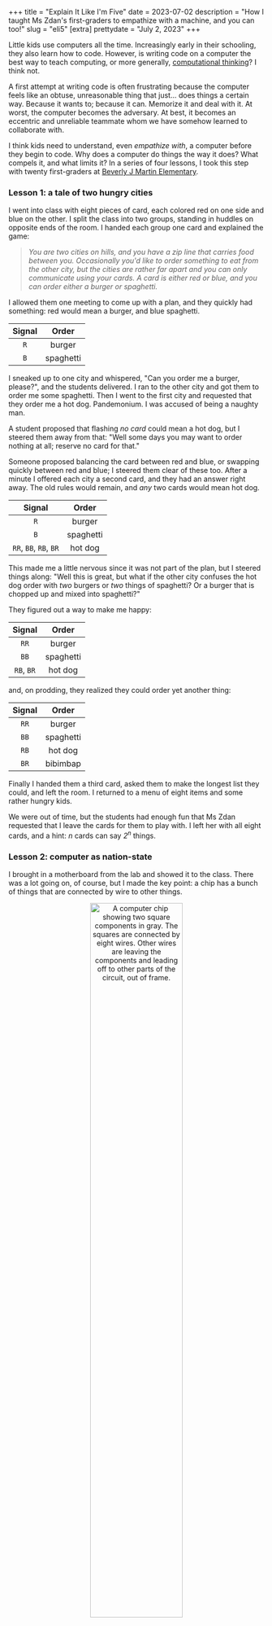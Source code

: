 +++
title = "Explain It Like I'm Five"
date = 2023-07-02
description = "How I taught Ms Zdan's first-graders to empathize with a machine, and you can too!"
slug = "eli5"
[extra]
prettydate = "July 2, 2023"
+++

Little kids use computers all the time.
Increasingly early in their schooling, they also learn how to code.
However, is writing code on a computer the best way to teach computing, or more generally, [computational thinking](https://www.cs.cmu.edu/~15110-s13/Wing06-ct.pdf)? I think not.

A first attempt at writing code is often frustrating because the computer feels like an obtuse, unreasonable thing that just... does things a certain way.
Because it wants to; because it can.
Memorize it and deal with it.
At worst, the computer becomes the adversary.
At best, it becomes an eccentric and unreliable teammate whom we have somehow learned to collaborate with.

I think kids need to understand, even _empathize with_, a computer before they begin to code.
Why does a computer do things the way it does?
What compels it, and what limits it?
In a series of four lessons, I took this step with twenty first-graders at [Beverly J Martin Elementary](https://www.ithacacityschools.org/bjm).



### Lesson 1: a tale of two hungry cities

I went into class with eight pieces of card, each colored red on one
side and blue on the other. I split the class into two groups, standing
in huddles on opposite ends of the room. I handed each group one card
and explained the game:

> _You are two cities on hills, and you have a zip line that carries food
between you. Occasionally you'd like to order something to eat from the
other city, but the cities are rather far apart and you can only
communicate using your cards. A card is either red or blue, and you can
order either a burger or spaghetti._

I allowed them one meeting to come up with a plan, and they quickly had
something: red would mean a burger, and blue spaghetti.

<center>

| Signal | Order |
| :----: | :---: |
| `R` | burger |
| `B` | spaghetti |

</center>

I sneaked up to one city and whispered, "Can you order me a burger,
please?", and the students delivered. I ran to the other city and got
them to order me some spaghetti. Then I went to the
first city and requested that they order me a hot dog.
Pandemonium. I was accused of being a naughty man.

A student proposed that flashing *no card* could mean a hot dog, but I steered
them away from that: "Well some days you may want to order nothing at
all; reserve no card for that."

Someone proposed balancing the card between red and blue, or swapping
quickly between red and blue; I steered them clear of these too. After a
minute I offered each city a second card, and they had an answer right
away. The old rules would remain, and *any* two cards would mean hot
dog.

<center>

| Signal | Order |
| :----: | :---: |
| `R` | burger |
| `B` | spaghetti |
| `RR`, `BB`, `RB`, `BR` | hot dog |

</center>

This made me a little nervous since it was not part of the plan, but I
steered things along: "Well this is great, but what if the other city
confuses the hot dog order with _two_ burgers or _two_ things of spaghetti?
Or a burger that is chopped up and mixed into spaghetti?"

They figured out a way to make me happy:

<center>

| Signal | Order |
| :----: | :---: |
| `RR` | burger |
| `BB` | spaghetti |
| `RB`, `BR` | hot dog |

</center>

and, on prodding, they realized they could order yet another thing:

<center>

| Signal | Order |
| :----: | :---: |
| `RR` | burger |
| `BB` | spaghetti |
| `RB` | hot dog |
| `BR` | bibimbap |

</center>


Finally I handed them a third card, asked them to make the longest list
they could, and left the room. I returned to a menu of eight items and
some rather hungry kids.

We were out of time, but the students had enough fun that Ms Zdan
requested that I leave the cards for them to play with.
I left her with all eight cards, and a hint:
_n_ cards can say _2<sup>n</sup>_ things.


### Lesson 2: computer as nation-state

I brought in a motherboard from the lab and showed it to the class.
There was a lot going on, of course, but I made the key point: a chip has a bunch of things that are connected by wire to other things.

<center>

<img src="https://newscenter.lbl.gov/wp-content/uploads/2021/12/microelectronic-raigvi-shutterstock_1568488030-1200x800-1.jpg"
alt= "A computer chip showing two square components in gray. The squares are connected by eight wires. Other wires are leaving the components and leading off to other parts of the circuit, out of frame." width="60%" title="Image from raigvi/Shutterstock">

</center>

As in the image above, I pointed out two large components that were connected directly using wires (in the image, look for the gray squares, and notice that they are connected directly by four pairs of wire).
These components were like our cities on hills, and the wires like our cards.
Power flowing through a wire? That's a blue card.
No power? That's a red card.
A computer chip has way more than two components, and those components need to talk each other all the time.
All of the confusion that my students faced with the card game was also the computer's confusion,
and all their limitations also applied to the computer.

As an aside, the kids were especially excited to see that the motherboard had a little fan, and this led to a discussion about how running electricity through a computer chip causes it to heat up.
My students were young enough to have never actually handled incandescent lightbulbs, so that example fell flat on its face.
However, they had almost all used their parents' phones and tablets for hours in a row and knew that those got hot.
I explained that we _could_ use less power to keep the temperature down, but that would make it harder to tell whether a wire was sending power or not.
The kids made a neat connection to the cities-on-hills game: this was like ordering food on a really foggy day, when it was hard for the other city to see the color of the card.

### Lesson 3: how a computer stores a number

Ms Zdan reported that the students had taken to playing the card game in their free time.
By the time I arrived for the third lesson, they were absolute pros at ordering food by zip line.
They had figured out that they could use four cards to say sixteen things, and had begun to write down their "codes" on little cheatsheets.

This was easy money.
I made the point that all of this was only working because everyone had the same cheatsheets:
if I slipped a wonky cheatsheet into the mix, the whole system would break down.
We said, together, the biggest word of the day: _protocol_.
They had arrived at a protocol for ordering food, just as computers have protocols for
their electrical signals.

We went back to two cards and four items, and I explained that the real challenge was not making a long list, but making a list that was still short enough that they could later _pick out_ a single item.
Indeed, they could make a list of _any_ four things and use two cards to pick out the right one.
For instance, they could use two cards to control their teacher around the room:

<center>

| Signal | Order |
| :----: | :---: |
| `RR` | Anshuman walks to the right |
| `BB` | Anshuman walks to the left |
| `RB` | Anshuman walks towards you |
| `BR` | Anshuman walks away from you |

</center>

and of course we spent a good five minutes having me bumble around the room like a robot.

I explained that a computer does the same thing, but with numbers.
We made a list of the kids' favorite numbers, and gave them card-based signals:


<center>

| Signal | Number |
| :----: | :----: |
| `RR` | a thousand! |
| `RB` | a thousand and one! |
| `BR` | a million! |
| `BB` | a quintajillion! |

</center>

Fun fact: little kids love big numbers.

We took a minute to write `0` on every card's red side and `1` on every card's blue side, and then I told them what a computer's favorite eight numbers are: `0`, `1`, `2`, `3`, `4`, `5`, `6`, and `7`.
Rather boring in comparison, yes, but could we signal them? Yes we could:

<center>

| Signal <br> (color) | Signal <br> (binary) | Number <br> (computer) |
| :---: | :---: | :--: |
| `RRR` | `000` | `0` |
| `RRB` | `001` | `1` |
| `RBR` | `010` | `2` |
| `RBB` | `011` | `3` |
| `BRR` | `100` | `4` |
| `BRB` | `101` | `5` |
| `BBR` | `110` | `6` |
| `BBB` | `111` | `7` |

</center>

We wrote this down on our little protocol cheatsheets and called it a day.


### Lesson 4: counting too far

We started the day with a little arithmetic. How do we add 6 and 3?
My students were early enough in their education that they did this _exactly_ the way I wanted them to:

> _We put up six fingers and say out loud, "one, two, three". As we say each number, we put up an additional finger. Then we stop and think. How many fingers do we have up? Nine!_

I then asked them to add 6 and 5.
They started off strong, but then, at ten, ran out of fingers.
Some of them counted a toe, but most just contended themselves with calling me a naughty man again.
I explained that a computer sometimes has a similar problem: it wants to keep going but it runs out of ways of holding on to information, just like running out of fingers to count or cards to signal with.

I requested a volunteer, and they and I stood up front facing the class.
We were on a number line, both currently at 0.
They were a person, and I was a computer.

<center>

| 0 | 1 | 2 | 3 | 4 | 5 | 6 | 7 | 8 | 9 |
| :--: | :--: | :--: | :--: | :--: | :--: | :--: | :--: | :---: | :---: |
| they | <span style="color:white">they</span> | <span style="color:white">they</span> | <span style="color:white">they</span> | <span style="color:white">they</span> | <span style="color:white">they</span> | <span style="color:white">they</span> | <span style="color:white">they</span> | <span style="color:white">they</span> | <span style="color:white">they</span> |
| me | | | | | | | | | |

</center>

"One more!" I said, and we both hopped over to stand on 1.

<center>

| 0 | 1 | 2 | 3 | 4 | 5 | 6 | 7 | 8 | 9 |
| :--: | :--: | :--: | :--: | :--: | :--: | :--: | :--: | :---: | :---: |
| <span style="color:white">they</span> | they | <span style="color:white">they</span> | <span style="color:white">they</span> | <span style="color:white">they</span> | <span style="color:white">they</span> | <span style="color:white">they</span> | <span style="color:white">they</span> | <span style="color:white">they</span> | <span style="color:white">they</span> |
| | me | | | | | | | | |

</center>

The class took over. One more! One more! We eventually landed at:

<center>

| 0 | 1 | 2 | 3 | 4 | 5 | 6 | 7 | 8 | 9 |
| :--: | :--: | :--: | :--: | :--: | :--: | :--: | :--: | :---: | :---: |
| <span style="color:white">they</span> | <span style="color:white">they</span> | <span style="color:white">they</span> | <span style="color:white">they</span> | <span style="color:white">they</span> | <span style="color:white">they</span> |  <span style="color:white">they</span> | they |<span style="color:white">they</span> | <span style="color:white">they</span> |
| | | | | | | | me | | |

</center>

One more! I ran to the other end of the number line and stood on 0, while my volunteer jumped to eight:

<center>

| 0 | 1 | 2 | 3 | 4 | 5 | 6 | 7 | 8 | 9 |
| :--: | :--: | :--: | :--: | :--: | :--: | :--: | :--: | :---: | :---: |
| <span style="color:white">they</span> | <span style="color:white">they</span> | <span style="color:white">they</span> | <span style="color:white">they</span> | <span style="color:white">they</span> | <span style="color:white">they</span> |  <span style="color:white">they</span> | <span style="color:white">they</span> | they | <span style="color:white">they</span> |
| me | | | | | | | | | |

</center>

There was a little riot. Once we had settled down, I asked them to look at their cheat sheets from the previous time:

<center>

| Signal <br> (color) | Signal <br> (binary) | Number <br> (computer) |
| :---: | :---: | :--: |
| `RRR` | `000` | `0` |
| `RRB` | `001` | `1` |
| `RBR` | `010` | `2` |
| `RBB` | `011` | `3` |
| `BRR` | `100` | `4` |
| `BRB` | `101` | `5` |
| `BBR` | `110` | `6` |
| `BBB` | `111` | `7` |

</center>

What was a poor computer to do? I had simply run out of unique signals after 7, and I wanted to do something reasonable, so I had wrapped around to 0.

I explained that a computer does the same thing, and that it is called _overflow_.
By and large, the largest number that a computer can express, plus one, is the smallest number it can express.

So what's the big deal?

Well, let's say we're in a car with our mom.
The speedometer says we're doing seven miles per hour, and, yup, we are.
Then mom hits the gas a hair and the speedometer says we're doing zero.
Actually, we're doing eight.
Hmm, there's a bunch of stuff that we're allowed to do at zero miles an hour:
we're allowed to unbuckle our seatbelts, open the door, step out for ice-cream.
Doing this at eight miles per hour is a bad idea, and we know it.

With this (and an impromptu group hug), we wrapped up.
I like to think that my students left with a little more empathy for the computer, and all the little hoops it needs to jump through while it does our bidding.


### Further reading for the precocious student (or teacher)

I designed the lesson plan above with some care, trying to tell no untruths and yet trying not to overwhelm.
No doubt there will be further questions.
I'll answer some of them here.

1. _I'm pretty sure my computer can count way past seven. What's up with that?_

    In the example, a computer has three digits and each digit can be either 0 or 1, and so it can say 2<sup>3</sup> = 8 things.
    A modern computer actually has 64 digits, and so it can say 2<sup>64</sup> things.
    That's 1.84 x 10<sup>19</sup>: more than there are grains of sand on Earth.

    The average computer does not actually allow you to count that high:
    it wants to save a good chunk of its signals for stuff besides numbers.
    For instance, it needs a unique signal for each mathematical symbol, for each mark of punctuation, for each letter of the Roman alphabet,
    for each letter of _every other_ alphabet, for each emoji, and so on.
    Even after allowing only a limited number of signals for numbers, we can still count pretty far:
    the largest number my machine will (easily) let me count to is 4611686018427387903.

2. _What about negative numbers?_

    In the example I simplified to positive numbers, so I was able to use my three digits to count from 0 to 7.
    When we know we'll need negative numbers, the standard practice is to use the same signals to instead mean:

<center>

| Signal <br> (color) | Signal <br> (binary) | Number <br> (computer) |
| :---: | :---: | :--: |
| `RRR` | `000` | `-4` |
| `RRB` | `001` | `-3` |
| `RBR` | `010` | `-2` |
| `RBB` | `011` | `-3` |
| `BRR` | `100` | `0` |
| `BRB` | `101` | `1` |
| `BBR` | `110` | `2` |
| `BBB` | `111` | `3` |

</center>


3. _Is this overflow business real? What do we do about it?_

    Oh it's real.
    Consider the following code.
    My questions start with `#` and end with `;;`.  The computer's answers start with `- : int =`.

      ```
      # max_int;;
      - : int = 4611686018427387903
      # 4611686018427387903 + 1;;
      - : int = -4611686018427387904
      # min_int;;
      - : int = -4611686018427387904
      ```
    First I asked my machine to please tell me the biggest number it can handle.
    Then I added one to it.
    The answer was a rather small number; note that we've gone deeply negative.
    In fact, it was the smallest number my machine can handle.

    We have clever ways of checking for overflow, but here's the thing:
    addition accompanied by a check for overflow is _way_ more expensive than a plain addition.
    We want to run these special checks judiciously.
    As an analogy, consider a person who gives their car a 75-minute inspection every morning before driving ten minutes to work.
    They'll be safe, but they'll also be late.
    Checking the car before each big family road trip is probably enough.

    Yet another instance where the computer must tread a tightrope!

    Sometimes, after analyzing a piece of code carefully, we're pretty sure that overflow _cannot possibly_ occur in that code, so we allow ourselves to skip the expensive checks.
    However, sometimes our analysis is wrong.
    For instance, in 2021 I showed that Dijkstra's algorithm, a classic algorithm that has been taught and used for over 60 years, can overflow in a way that was not previously known.
    I'll let you read all about that [here](https://link.springer.com/chapter/10.1007/978-3-030-81688-9_37).



### Acknowledgments

An enormous thank you to Ms Zdan, her teaching aide Ms Jenn, and
of course her delightful students.
My time at Beverly J Martin Elementary School was facilitated by Cornell
University's [<span style="font-variant: small-caps">grasshopr</span>](https://sites.google.com/view/grasshopratcornell/home) program, a volunteer organization
that pairs graduate students with K-12 teachers so we can share our
research with curious students. This is hard, important, rewarding work,
and you are superstars for making it happen every year.
